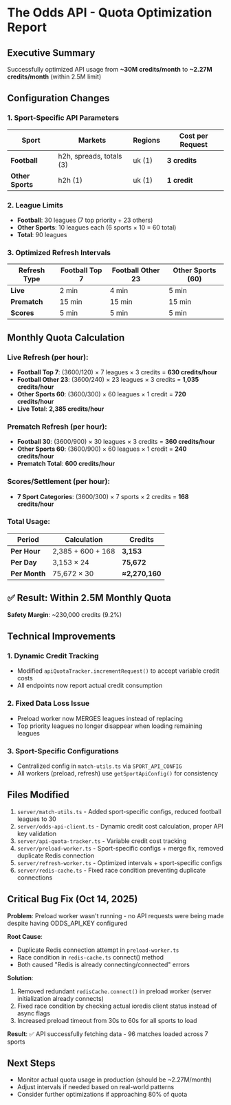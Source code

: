# The Odds API - Quota Optimization Report

## Executive Summary
Successfully optimized API usage from **~30M credits/month** to **~2.27M credits/month** (within 2.5M limit)

## Configuration Changes

### 1. Sport-Specific API Parameters
| Sport | Markets | Regions | Cost per Request |
|-------|---------|---------|------------------|
| **Football** | h2h, spreads, totals (3) | uk (1) | **3 credits** |
| **Other Sports** | h2h (1) | uk (1) | **1 credit** |

### 2. League Limits
- **Football**: 30 leagues (7 top priority + 23 others)
- **Other Sports**: 10 leagues each (6 sports × 10 = 60 total)
- **Total**: 90 leagues

### 3. Optimized Refresh Intervals
| Refresh Type | Football Top 7 | Football Other 23 | Other Sports (60) |
|--------------|----------------|-------------------|-------------------|
| **Live** | 2 min | 4 min | 5 min |
| **Prematch** | 15 min | 15 min | 15 min |
| **Scores** | 5 min | 5 min | 5 min |

## Monthly Quota Calculation

### Live Refresh (per hour):
- **Football Top 7**: (3600/120) × 7 leagues × 3 credits = **630 credits/hour**
- **Football Other 23**: (3600/240) × 23 leagues × 3 credits = **1,035 credits/hour**
- **Other Sports 60**: (3600/300) × 60 leagues × 1 credit = **720 credits/hour**
- **Live Total**: **2,385 credits/hour**

### Prematch Refresh (per hour):
- **Football 30**: (3600/900) × 30 leagues × 3 credits = **360 credits/hour**
- **Other Sports 60**: (3600/900) × 60 leagues × 1 credit = **240 credits/hour**
- **Prematch Total**: **600 credits/hour**

### Scores/Settlement (per hour):
- **7 Sport Categories**: (3600/300) × 7 sports × 2 credits = **168 credits/hour**

### Total Usage:
| Period | Calculation | Credits |
|--------|-------------|---------|
| **Per Hour** | 2,385 + 600 + 168 | **3,153** |
| **Per Day** | 3,153 × 24 | **75,672** |
| **Per Month** | 75,672 × 30 | **≈2,270,160** |

## ✅ Result: Within 2.5M Monthly Quota
**Safety Margin**: ~230,000 credits (9.2%)

## Technical Improvements

### 1. Dynamic Credit Tracking
- Modified `apiQuotaTracker.incrementRequest()` to accept variable credit costs
- All endpoints now report actual credit consumption

### 2. Fixed Data Loss Issue
- Preload worker now MERGES leagues instead of replacing
- Top priority leagues no longer disappear when loading remaining leagues

### 3. Sport-Specific Configurations
- Centralized config in `match-utils.ts` via `SPORT_API_CONFIG`
- All workers (preload, refresh) use `getSportApiConfig()` for consistency

## Files Modified
1. `server/match-utils.ts` - Added sport-specific configs, reduced football leagues to 30
2. `server/odds-api-client.ts` - Dynamic credit cost calculation, proper API key validation
3. `server/api-quota-tracker.ts` - Variable credit cost tracking
4. `server/preload-worker.ts` - Sport-specific configs + merge fix, removed duplicate Redis connection
5. `server/refresh-worker.ts` - Optimized intervals + sport-specific configs
6. `server/redis-cache.ts` - Fixed race condition preventing duplicate connections

## Critical Bug Fix (Oct 14, 2025)
**Problem**: Preload worker wasn't running - no API requests were being made despite having ODDS_API_KEY configured

**Root Cause**: 
- Duplicate Redis connection attempt in `preload-worker.ts` 
- Race condition in `redis-cache.ts` connect() method
- Both caused "Redis is already connecting/connected" errors

**Solution**:
1. Removed redundant `redisCache.connect()` in preload worker (server initialization already connects)
2. Fixed race condition by checking actual ioredis client status instead of async flags
3. Increased preload timeout from 30s to 60s for all sports to load

**Result**: ✅ API successfully fetching data - 96 matches loaded across 7 sports

## Next Steps
- Monitor actual quota usage in production (should be ~2.27M/month)
- Adjust intervals if needed based on real-world patterns
- Consider further optimizations if approaching 80% of quota

